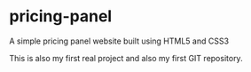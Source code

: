 # pricing-panel
A simple pricing panel website built using HTML5 and CSS3

This is also my first real project and also my first GIT repository.
